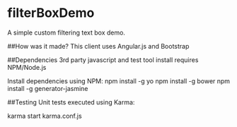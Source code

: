 # filterBoxDemo
A  simple custom filtering text box demo.


##How was it made?
This client uses Angular.js and Bootstrap

##Dependencies
3rd party javascript and test tool install requires NPM/Node.js

Install dependencies using NPM:
npm install -g yo
npm install -g bower
npm install -g generator-jasmine


##Testing
Unit tests executed using Karma:

karma start karma.conf.js